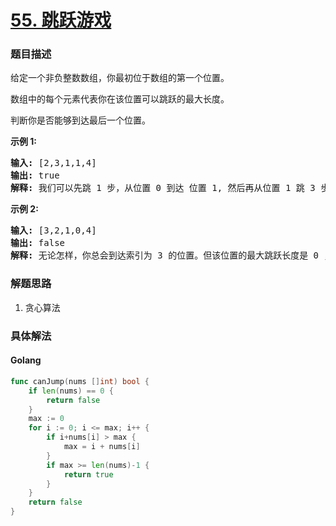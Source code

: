 # [55. 跳跃游戏](https://leetcode-cn.com/problems/jump-game)

### 题目描述

<p>给定一个非负整数数组，你最初位于数组的第一个位置。</p>

<p>数组中的每个元素代表你在该位置可以跳跃的最大长度。</p>

<p>判断你是否能够到达最后一个位置。</p>

<p><strong>示例&nbsp;1:</strong></p>

<pre><strong>输入:</strong> [2,3,1,1,4]
<strong>输出:</strong> true
<strong>解释:</strong> 我们可以先跳 1 步，从位置 0 到达 位置 1, 然后再从位置 1 跳 3 步到达最后一个位置。
</pre>

<p><strong>示例&nbsp;2:</strong></p>

<pre><strong>输入:</strong> [3,2,1,0,4]
<strong>输出:</strong> false
<strong>解释:</strong> 无论怎样，你总会到达索引为 3 的位置。但该位置的最大跳跃长度是 0 ， 所以你永远不可能到达最后一个位置。
</pre>



### 解题思路

1. 贪心算法

### 具体解法


#### **Golang**
```go
func canJump(nums []int) bool {
	if len(nums) == 0 {
		return false
	}
	max := 0
	for i := 0; i <= max; i++ {
		if i+nums[i] > max {
			max = i + nums[i]
		}
		if max >= len(nums)-1 {
			return true
		}
	}
	return false
}
```


